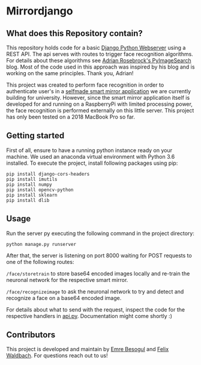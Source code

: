 # Mirrordjango

## What does this Repository contain?
This repository holds code for a basic [Django Python Webserver](https://www.djangoproject.com/) using a REST API. 
The api serves with routes to trigger face recognition algorithms. For details about these algorithms see [Adrian Rosebrock's 
PyImageSearch](https://www.pyimagesearch.com/2018/06/18/face-recognition-with-opencv-python-and-deep-learning/) blog.
Most of the code used in this approach was inspired by his blog and is working on the same principles. Thank you, Adrian!

This project was created to perform face recognition in order to authenticate user's in a [selfmade smart mirror application](https://github.com/felixwaldbach/mirrorserver) we are
currently building for university. However, since the smart mirror application itself is developed for and running on a RaspberryPi with limited processing power, the face recognition
is performed externally on this little server. This project has only been tested on a 2018 MacBook Pro so far.

## Getting started
First of all, ensure to have a running python instance ready on your machine. We used an anaconda virtual environment with Python 3.6 installed.
To execute the project, install following packages using pip:
```pip install django
pip install django-cors-headers
pip install imutils
pip install numpy
pip install opencv-python
pip install sklearn
pip install dlib
```
## Usage
Run the server py executing the following command in the project directory:

`python manage.py runserver`

After that, the server is listening on port 8000 waiting for POST requests to one of the following routes:

`/face/storetrain` to store base64 encoded images locally and re-train the neuronal network for the respective smart mirror.

`/face/recognizeimage` to ask the neuronal network to try and detect and recognize a face on a base64 encoded image.

For details about what to send with the request, inspect the code for the respective handlers in [api.py](./facerecognition/api.py).
Documentation might come shortly :)

## Contributors
This project is developed and maintain by [Emre Besogul](https://github.com/emrebesogul) and [Felix Waldbach](https://github.com/felixwaldbach). 
For questions reach out to us!
